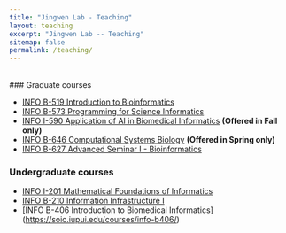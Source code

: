```yaml
---
title: "Jingwen Lab - Teaching"
layout: teaching
excerpt: "Jingwen Lab -- Teaching"
sitemap: false
permalink: /teaching/
---
```



<br/>
### Graduate courses

- [INFO B-519 Introduction to Bioinformatics](https://soic.iupui.edu/courses/info-b519/)
- [INFO B-573 Programming for Science Informatics](https://soic.iupui.edu/courses/info-b573/) 
- [INFO I-590 Application of AI in Biomedical Informatics](https://soic.iupui.edu/courses/info-i590/) **(Offered in Fall only)**
- [INFO B-646 Computational Systems Biology](https://soic.iupui.edu/courses/info-b646/) **(Offered in Spring only)**
- [INFO B-627 Advanced Seminar I - Bioinformatics](https://soic.iupui.edu/courses/info-b627/) 

### Undergraduate courses
- [INFO I-201 Mathematical Foundations of Informatics](https://soic.iupui.edu/courses/info-i201/)
- [INFO B-210 Information Infrastructure I](https://soic.iupui.edu/courses/info-b210/)
- [INFO B-406 Introduction to Biomedical Informatics] (https://soic.iupui.edu/courses/info-b406/)
